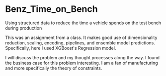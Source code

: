 # Benz_Time_on_Bench
Using structured data to reduce the time a vehicle spends on the test bench during production

This was an assignment from a class. It makes good use of dimensionality reduction, scaling, encoding, pipelines, and ensemble model predictions. Specifically, here I used XGBoost's Regression model. 
 
I will discuss the problem and my thought processes along the way. I found the business case for this problem interesting. I am a fan of manufacturing and more specifically the theory of constraints.
